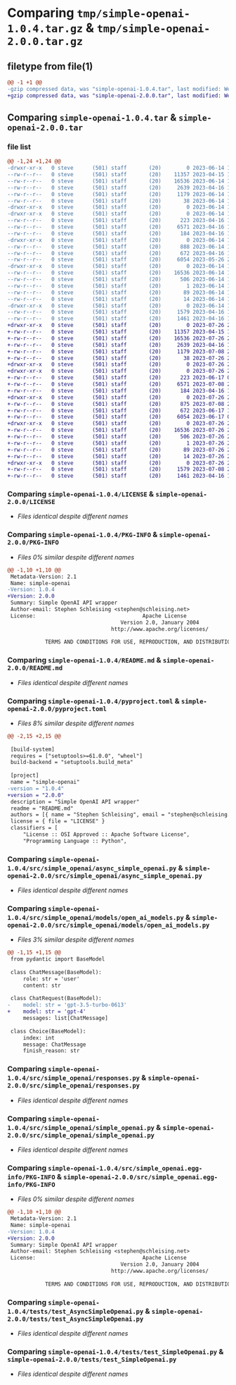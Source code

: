 # Comparing `tmp/simple-openai-1.0.4.tar.gz` & `tmp/simple-openai-2.0.0.tar.gz`

## filetype from file(1)

```diff
@@ -1 +1 @@
-gzip compressed data, was "simple-openai-1.0.4.tar", last modified: Wed Jun 14 17:56:03 2023, max compression
+gzip compressed data, was "simple-openai-2.0.0.tar", last modified: Wed Jul 26 20:20:26 2023, max compression
```

## Comparing `simple-openai-1.0.4.tar` & `simple-openai-2.0.0.tar`

### file list

```diff
@@ -1,24 +1,24 @@
-drwxr-xr-x   0 steve      (501) staff       (20)        0 2023-06-14 17:56:03.498294 simple-openai-1.0.4/
--rw-r--r--   0 steve      (501) staff       (20)    11357 2023-04-15 11:09:16.000000 simple-openai-1.0.4/LICENSE
--rw-r--r--   0 steve      (501) staff       (20)    16536 2023-06-14 17:56:03.498077 simple-openai-1.0.4/PKG-INFO
--rw-r--r--   0 steve      (501) staff       (20)     2639 2023-04-16 15:14:11.000000 simple-openai-1.0.4/README.md
--rw-r--r--   0 steve      (501) staff       (20)     1179 2023-06-14 17:53:17.000000 simple-openai-1.0.4/pyproject.toml
--rw-r--r--   0 steve      (501) staff       (20)       38 2023-06-14 17:56:03.498336 simple-openai-1.0.4/setup.cfg
-drwxr-xr-x   0 steve      (501) staff       (20)        0 2023-06-14 17:56:03.493663 simple-openai-1.0.4/src/
-drwxr-xr-x   0 steve      (501) staff       (20)        0 2023-06-14 17:56:03.496048 simple-openai-1.0.4/src/simple_openai/
--rw-r--r--   0 steve      (501) staff       (20)      223 2023-04-16 13:49:41.000000 simple-openai-1.0.4/src/simple_openai/__init__.py
--rw-r--r--   0 steve      (501) staff       (20)     6571 2023-04-16 13:37:12.000000 simple-openai-1.0.4/src/simple_openai/async_simple_openai.py
--rw-r--r--   0 steve      (501) staff       (20)      184 2023-04-16 13:51:48.000000 simple-openai-1.0.4/src/simple_openai/constants.py
-drwxr-xr-x   0 steve      (501) staff       (20)        0 2023-06-14 17:56:03.497180 simple-openai-1.0.4/src/simple_openai/models/
--rw-r--r--   0 steve      (501) staff       (20)      888 2023-06-14 17:51:45.000000 simple-openai-1.0.4/src/simple_openai/models/open_ai_models.py
--rw-r--r--   0 steve      (501) staff       (20)      672 2023-04-16 13:21:37.000000 simple-openai-1.0.4/src/simple_openai/responses.py
--rw-r--r--   0 steve      (501) staff       (20)     6054 2023-05-26 20:55:41.000000 simple-openai-1.0.4/src/simple_openai/simple_openai.py
-drwxr-xr-x   0 steve      (501) staff       (20)        0 2023-06-14 17:56:03.497000 simple-openai-1.0.4/src/simple_openai.egg-info/
--rw-r--r--   0 steve      (501) staff       (20)    16536 2023-06-14 17:56:03.000000 simple-openai-1.0.4/src/simple_openai.egg-info/PKG-INFO
--rw-r--r--   0 steve      (501) staff       (20)      506 2023-06-14 17:56:03.000000 simple-openai-1.0.4/src/simple_openai.egg-info/SOURCES.txt
--rw-r--r--   0 steve      (501) staff       (20)        1 2023-06-14 17:56:03.000000 simple-openai-1.0.4/src/simple_openai.egg-info/dependency_links.txt
--rw-r--r--   0 steve      (501) staff       (20)       89 2023-06-14 17:56:03.000000 simple-openai-1.0.4/src/simple_openai.egg-info/requires.txt
--rw-r--r--   0 steve      (501) staff       (20)       14 2023-06-14 17:56:03.000000 simple-openai-1.0.4/src/simple_openai.egg-info/top_level.txt
-drwxr-xr-x   0 steve      (501) staff       (20)        0 2023-06-14 17:56:03.497693 simple-openai-1.0.4/tests/
--rw-r--r--   0 steve      (501) staff       (20)     1579 2023-04-16 19:32:12.000000 simple-openai-1.0.4/tests/test_AsyncSimpleOpenai.py
--rw-r--r--   0 steve      (501) staff       (20)     1461 2023-04-16 13:51:21.000000 simple-openai-1.0.4/tests/test_SimpleOpenai.py
+drwxr-xr-x   0 steve      (501) staff       (20)        0 2023-07-26 20:20:26.884118 simple-openai-2.0.0/
+-rw-r--r--   0 steve      (501) staff       (20)    11357 2023-04-15 11:09:16.000000 simple-openai-2.0.0/LICENSE
+-rw-r--r--   0 steve      (501) staff       (20)    16536 2023-07-26 20:20:26.883943 simple-openai-2.0.0/PKG-INFO
+-rw-r--r--   0 steve      (501) staff       (20)     2639 2023-04-16 15:14:11.000000 simple-openai-2.0.0/README.md
+-rw-r--r--   0 steve      (501) staff       (20)     1179 2023-07-08 20:16:05.000000 simple-openai-2.0.0/pyproject.toml
+-rw-r--r--   0 steve      (501) staff       (20)       38 2023-07-26 20:20:26.884169 simple-openai-2.0.0/setup.cfg
+drwxr-xr-x   0 steve      (501) staff       (20)        0 2023-07-26 20:20:26.879855 simple-openai-2.0.0/src/
+drwxr-xr-x   0 steve      (501) staff       (20)        0 2023-07-26 20:20:26.881757 simple-openai-2.0.0/src/simple_openai/
+-rw-r--r--   0 steve      (501) staff       (20)      223 2023-06-17 09:54:32.000000 simple-openai-2.0.0/src/simple_openai/__init__.py
+-rw-r--r--   0 steve      (501) staff       (20)     6571 2023-07-08 20:15:20.000000 simple-openai-2.0.0/src/simple_openai/async_simple_openai.py
+-rw-r--r--   0 steve      (501) staff       (20)      184 2023-04-16 13:51:48.000000 simple-openai-2.0.0/src/simple_openai/constants.py
+drwxr-xr-x   0 steve      (501) staff       (20)        0 2023-07-26 20:20:26.882869 simple-openai-2.0.0/src/simple_openai/models/
+-rw-r--r--   0 steve      (501) staff       (20)      875 2023-07-08 20:15:50.000000 simple-openai-2.0.0/src/simple_openai/models/open_ai_models.py
+-rw-r--r--   0 steve      (501) staff       (20)      672 2023-06-17 10:00:41.000000 simple-openai-2.0.0/src/simple_openai/responses.py
+-rw-r--r--   0 steve      (501) staff       (20)     6054 2023-06-17 09:54:32.000000 simple-openai-2.0.0/src/simple_openai/simple_openai.py
+drwxr-xr-x   0 steve      (501) staff       (20)        0 2023-07-26 20:20:26.882648 simple-openai-2.0.0/src/simple_openai.egg-info/
+-rw-r--r--   0 steve      (501) staff       (20)    16536 2023-07-26 20:20:26.000000 simple-openai-2.0.0/src/simple_openai.egg-info/PKG-INFO
+-rw-r--r--   0 steve      (501) staff       (20)      506 2023-07-26 20:20:26.000000 simple-openai-2.0.0/src/simple_openai.egg-info/SOURCES.txt
+-rw-r--r--   0 steve      (501) staff       (20)        1 2023-07-26 20:20:26.000000 simple-openai-2.0.0/src/simple_openai.egg-info/dependency_links.txt
+-rw-r--r--   0 steve      (501) staff       (20)       89 2023-07-26 20:20:26.000000 simple-openai-2.0.0/src/simple_openai.egg-info/requires.txt
+-rw-r--r--   0 steve      (501) staff       (20)       14 2023-07-26 20:20:26.000000 simple-openai-2.0.0/src/simple_openai.egg-info/top_level.txt
+drwxr-xr-x   0 steve      (501) staff       (20)        0 2023-07-26 20:20:26.883544 simple-openai-2.0.0/tests/
+-rw-r--r--   0 steve      (501) staff       (20)     1579 2023-07-08 20:15:20.000000 simple-openai-2.0.0/tests/test_AsyncSimpleOpenai.py
+-rw-r--r--   0 steve      (501) staff       (20)     1461 2023-04-16 13:51:21.000000 simple-openai-2.0.0/tests/test_SimpleOpenai.py
```

### Comparing `simple-openai-1.0.4/LICENSE` & `simple-openai-2.0.0/LICENSE`

 * *Files identical despite different names*

### Comparing `simple-openai-1.0.4/PKG-INFO` & `simple-openai-2.0.0/PKG-INFO`

 * *Files 0% similar despite different names*

```diff
@@ -1,10 +1,10 @@
 Metadata-Version: 2.1
 Name: simple-openai
-Version: 1.0.4
+Version: 2.0.0
 Summary: Simple OpenAI API wrapper
 Author-email: Stephen Schleising <stephen@schleising.net>
 License:                                  Apache License
                                    Version 2.0, January 2004
                                 http://www.apache.org/licenses/
         
            TERMS AND CONDITIONS FOR USE, REPRODUCTION, AND DISTRIBUTION
```

### Comparing `simple-openai-1.0.4/README.md` & `simple-openai-2.0.0/README.md`

 * *Files identical despite different names*

### Comparing `simple-openai-1.0.4/pyproject.toml` & `simple-openai-2.0.0/pyproject.toml`

 * *Files 8% similar despite different names*

```diff
@@ -2,15 +2,15 @@
 
 [build-system]
 requires = ["setuptools>=61.0.0", "wheel"]
 build-backend = "setuptools.build_meta"
 
 [project]
 name = "simple-openai"
-version = "1.0.4"
+version = "2.0.0"
 description = "Simple OpenAI API wrapper"
 readme = "README.md"
 authors = [{ name = "Stephen Schleising", email = "stephen@schleising.net" }]
 license = { file = "LICENSE" }
 classifiers = [
     "License :: OSI Approved :: Apache Software License",
     "Programming Language :: Python",
```

### Comparing `simple-openai-1.0.4/src/simple_openai/async_simple_openai.py` & `simple-openai-2.0.0/src/simple_openai/async_simple_openai.py`

 * *Files identical despite different names*

### Comparing `simple-openai-1.0.4/src/simple_openai/models/open_ai_models.py` & `simple-openai-2.0.0/src/simple_openai/models/open_ai_models.py`

 * *Files 3% similar despite different names*

```diff
@@ -1,15 +1,15 @@
 from pydantic import BaseModel
 
 class ChatMessage(BaseModel):
     role: str = 'user'
     content: str
 
 class ChatRequest(BaseModel):
-    model: str = 'gpt-3.5-turbo-0613'
+    model: str = 'gpt-4'
     messages: list[ChatMessage]
 
 class Choice(BaseModel):
     index: int
     message: ChatMessage
     finish_reason: str
```

### Comparing `simple-openai-1.0.4/src/simple_openai/responses.py` & `simple-openai-2.0.0/src/simple_openai/responses.py`

 * *Files identical despite different names*

### Comparing `simple-openai-1.0.4/src/simple_openai/simple_openai.py` & `simple-openai-2.0.0/src/simple_openai/simple_openai.py`

 * *Files identical despite different names*

### Comparing `simple-openai-1.0.4/src/simple_openai.egg-info/PKG-INFO` & `simple-openai-2.0.0/src/simple_openai.egg-info/PKG-INFO`

 * *Files 0% similar despite different names*

```diff
@@ -1,10 +1,10 @@
 Metadata-Version: 2.1
 Name: simple-openai
-Version: 1.0.4
+Version: 2.0.0
 Summary: Simple OpenAI API wrapper
 Author-email: Stephen Schleising <stephen@schleising.net>
 License:                                  Apache License
                                    Version 2.0, January 2004
                                 http://www.apache.org/licenses/
         
            TERMS AND CONDITIONS FOR USE, REPRODUCTION, AND DISTRIBUTION
```

### Comparing `simple-openai-1.0.4/tests/test_AsyncSimpleOpenai.py` & `simple-openai-2.0.0/tests/test_AsyncSimpleOpenai.py`

 * *Files identical despite different names*

### Comparing `simple-openai-1.0.4/tests/test_SimpleOpenai.py` & `simple-openai-2.0.0/tests/test_SimpleOpenai.py`

 * *Files identical despite different names*

